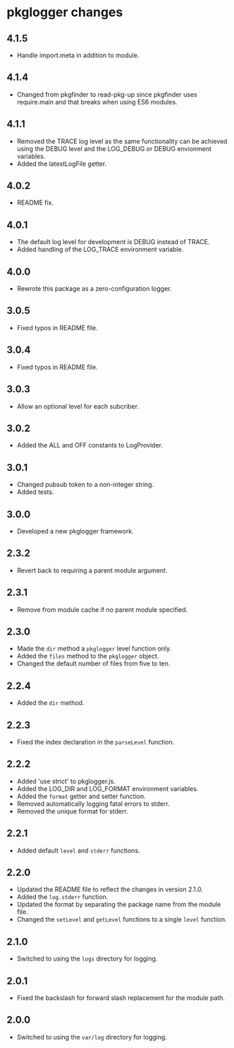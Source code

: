 pkglogger changes
=================

4.1.5
-----

- Handle import.meta in addition to module.

4.1.4
-----

- Changed from pkgfinder to read-pkg-up since pkgfinder uses require.main and that breaks when using ES6 modules.

4.1.1
-----

- Removed the TRACE log level as the same functionality can be achieved using the DEBUG level and the LOG_DEBUG or DEBUG envionment variables.
- Added the latestLogFile getter.

4.0.2
-----

- README fix.

4.0.1
-----

- The default log level for development is DEBUG instead of TRACE.
- Added handling of the LOG_TRACE environment variable.

4.0.0
-----

- Rewrote this package as a zero-configuration logger.

3.0.5
-----

- Fixed typos in README file.

3.0.4
-----

- Fixed typos in README file.

3.0.3
-----

- Allow an optional level for each subcriber.

3.0.2
-----

- Added the ALL and OFF constants to LogProvider.

3.0.1
-----

- Changed pubsub token to a non-integer string.
- Added tests.

3.0.0
-----

- Developed a new pkglogger framework.

2.3.2
-----

- Revert back to requiring a parent module argument.

2.3.1
-----

- Remove from module cache if no parent module specified.

2.3.0
-----

- Made the `dir` method a `pkglogger` level function only.
- Added the `files` method to the `pkglogger` object.
- Changed the default number of files from five to ten.

2.2.4
-----

- Added the `dir` method.

2.2.3
-----

- Fixed the index declaration in the `parseLevel` function.

2.2.2
-----

- Added 'use strict' to pkglogger.js.
- Added the LOG_DIR and LOG_FORMAT environment variables.
- Added the `format` getter and setter function.
- Removed automatically logging fatal errors to stderr.
- Removed the unique format for stderr.

2.2.1
-----

- Added default `level` and `stderr` functions.

2.2.0
-----

- Updated the README file to reflect the changes in version 2.1.0.
- Added the `log.stderr` function.
- Updated the format by separating the package name from the module file.
- Changed the `setLevel` and `getLevel` functions to a single `level` function.

2.1.0
-----

- Switched to using the `logs` directory for logging.

2.0.1
-----

- Fixed the backslash for forward slash replacement for the module path.

2.0.0
-----

- Switched to using the `var/log` directory for logging.
